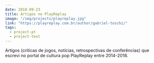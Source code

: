 ```yaml
---
date: 2018-09-23
title: Artigos no PlayReplay
image: "/img/projects/playreplay.jpg"
link: "https://playreplay.com.br/author/gabriel-toschi/"
tags:
  - project-pt
  - project-text
---
```


Artigos (críticas de jogos, notícias, retrospectivas de conferências) que escrevi no portal de cultura pop PlayReplay entre 2014-2018.
